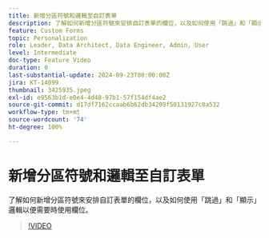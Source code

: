 ```yaml
---
title: 新增分區符號和邏輯至自訂表單
description: 了解如何新增分區符號來安排自訂表單的欄位，以及如何使用「跳過」和「顯示」邏輯以便需要時使用欄位。
feature: Custom Forms
topic: Personalization
role: Leader, Data Architect, Data Engineer, Admin, User
level: Intermediate
doc-type: Feature Video
duration: 0
last-substantial-update: 2024-09-23T00:00:00Z
jira: KT-14099
thumbnail: 3425935.jpeg
exl-id: e9563b1d-e0e4-4d48-97b1-57f154df4ae2
source-git-commit: d17df7162ccaab6b62db34209f50131927c0a532
workflow-type: tm+mt
source-wordcount: '74'
ht-degree: 100%

---
```


# 新增分區符號和邏輯至自訂表單

了解如何新增分區符號來安排自訂表單的欄位，以及如何使用「跳過」和「顯示」邏輯以便需要時使用欄位。

>[!VIDEO](https://video.tv.adobe.com/v/3425935/?quality=12&learn=on&enablevpops)
